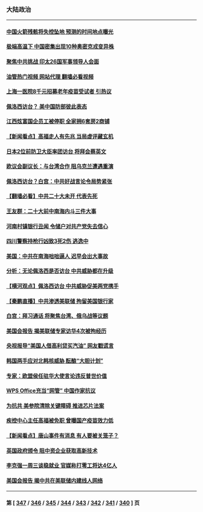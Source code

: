 ### 大陆政治
---
#### [中国火箭残骸将失控坠地 预测的时间地点曝光](../../pages/ncid277/n13790215.md?07280045) 
#### [极端高温下 中国密集出现10种奥密克戎变异株](../../pages/ncid277/n13790214.md?07280045) 
#### [聚焦中共挑战 印太26国军事领导人会面](../../pages/ncid277/n13790193.md?07280045) 
#### [油管热门视频 网站代理 翻墙必看视频](http://209.222.30.114:81/youtube.html?07280045)
#### [上海一医院8千元招募老年疫苗受试者 引热议](../../pages/ncid277/n13790026.md?07280045) 
#### [佩洛西访台？ 美中国防部彼此表态](../../pages/ncid277/n13790021.md?07280045) 
#### [江西炫富国企员工被停职 全家拥6套房2商铺](../../pages/ncid277/n13789862.md?07280045) 
#### [【新闻看点】高福走人有先兆 当局虚评藏玄机](../../pages/ncid277/n13789564.md?07280045) 
#### [日本2位前防卫大臣率团访台 将拜会蔡英文](../../pages/ncid277/n13789838.md?07280045) 
#### [欧议会副议长：与台湾合作 阻乌克兰遭遇重演](../../pages/ncid277/n13789753.md?07280045) 
#### [佩洛西访台？白宫：中共好战言论令局势紧张](../../pages/ncid277/n13789687.md?07280045) 
#### [【翻墙必看】中共二十大未开 代表先死](../../pages/ncid277/n13789677.md?07280045) 
#### [王友群：二十大前中南海内斗三件大事](../../pages/ncid277/n13789729.md?07280045) 
#### [河南村镇银行丑闻 令储户对共产党失去信心](../../pages/ncid277/n13789619.md?07280045) 
#### [四川警察持枪行凶致3死2伤 逃逸中](../../pages/ncid277/n13789724.md?07280045) 
#### [美国：中共在南海咄咄逼人 迟早会出大事故](../../pages/ncid277/n13789655.md?07280045) 
#### [分析：无论佩洛西是否访台 中共威胁都在升级](../../pages/ncid277/n13789534.md?07280045) 
#### [【横河观点】佩洛西访台 中共威胁促美两党携手](../../pages/ncid277/n13789610.md?07280045) 
#### [【秦鹏直播】中共渗透美联储 拘留美国银行家](../../pages/ncid277/n13789607.md?07280045) 
#### [白宫：拜习通话 将聚焦台湾、俄乌战等议题](../../pages/ncid277/n13789569.md?07280045) 
#### [美国会报告 揭美联储专家访华4次被拘经历](../../pages/ncid277/n13789570.md?07280045) 
#### [央视报导“美国人借高利贷买汽油” 网友戳谎言](../../pages/ncid277/n13789551.md?07280045) 
#### [韩国两手应对北韩核威胁 酝酿“大胆计划”](../../pages/ncid277/n13789562.md?07280045) 
#### [专家：欧盟侯任驻华大使言论违反普世价值](../../pages/ncid277/n13789381.md?07280045) 
#### [WPS Office充当“网管” 中国作家抗议](../../pages/ncid277/n13789558.md?07280045) 
#### [为抗共 美参院清除关键障碍 推进芯片法案](../../pages/ncid277/n13789542.md?07280045) 
#### [疾控中心主任高福被免职 曾曝国产疫苗效力低](../../pages/ncid277/n13789506.md?07280045) 
#### [【新闻看点】唐山事件有消息 有人要被关笼子？](../../pages/ncid277/n13788937.md?07280045) 
#### [英国政府颁令 阻中资企业获取高新技术](../../pages/ncid277/n13789529.md?07280045) 
#### [李克强一周三谈稳就业 官媒称打零工将达4亿人](../../pages/ncid277/n13788931.md?07280045) 
#### [美国会报告 揭中共在美联储内建线人网络](../../pages/ncid277/n13789469.md?07280045) 

---
#### 第 [ [347](./347.md?07280045) / [346](./346.md?07280045) / [345](./345.md?07280045) / [344](./344.md?07280045) / [343](./343.md?07280045) / [342](./342.md?07280045) / [341](./341.md?07280045) / [340](./340.md?07280045) ] 页
